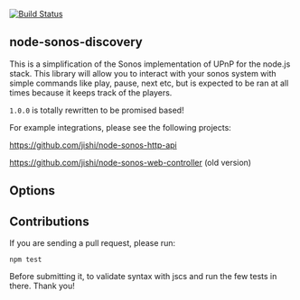 [![Build Status](https://travis-ci.org/jishi/node-sonos-discovery.svg?branch=refactor-with-promises)](https://travis-ci.org/jishi/node-sonos-discovery)

node-sonos-discovery
--------------------

This is a simplification of the Sonos implementation of UPnP for the node.js stack. This library will allow you to interact with your sonos system with simple commands like play, pause, next etc, but is expected to be ran at all times because it keeps track of the players.

`1.0.0` is totally rewritten to be promised based!

For example integrations, please see the following projects:

https://github.com/jishi/node-sonos-http-api

https://github.com/jishi/node-sonos-web-controller (old version)


Options
-------



Contributions
-------------

If you are sending a pull request, please run:

`npm test`

Before submitting it, to validate syntax with jscs and run the few tests in there. Thank you!
